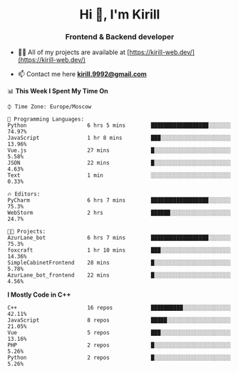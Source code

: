 <h1 align="center">Hi 👋, I'm Kirill</h1>
<h3 align="center">Frontend & Backend developer</h3>

- 👨‍💻 All of my projects are available at [https://kirill-web.dev/](https://kirill-web.dev/)

- 📫 Contact me here **kirill.9992@gmail.com**











<!--START_SECTION:waka-->
📊 **This Week I Spent My Time On** 

```text
⌚︎ Time Zone: Europe/Moscow

💬 Programming Languages: 
Python                   6 hrs 5 mins        ██████████████████░░░░░░░   74.97% 
JavaScript               1 hr 8 mins         ███░░░░░░░░░░░░░░░░░░░░░░   13.96% 
Vue.js                   27 mins             █░░░░░░░░░░░░░░░░░░░░░░░░   5.58% 
JSON                     22 mins             █░░░░░░░░░░░░░░░░░░░░░░░░   4.63% 
Text                     1 min               ░░░░░░░░░░░░░░░░░░░░░░░░░   0.33%

🔥 Editors: 
PyCharm                  6 hrs 7 mins        ██████████████████░░░░░░░   75.3% 
WebStorm                 2 hrs               ██████░░░░░░░░░░░░░░░░░░░   24.7%

🐱‍💻 Projects: 
AzurLane_bot             6 hrs 7 mins        ██████████████████░░░░░░░   75.3% 
foxcraft                 1 hr 10 mins        ███░░░░░░░░░░░░░░░░░░░░░░   14.36% 
SimpleCabinetFrontend    28 mins             █░░░░░░░░░░░░░░░░░░░░░░░░   5.78% 
AzurLane_bot_frontend    22 mins             █░░░░░░░░░░░░░░░░░░░░░░░░   4.56%

```

**I Mostly Code in C++** 

```text
C++                      16 repos            ██████████░░░░░░░░░░░░░░░   42.11% 
JavaScript               8 repos             █████░░░░░░░░░░░░░░░░░░░░   21.05% 
Vue                      5 repos             ███░░░░░░░░░░░░░░░░░░░░░░   13.16% 
PHP                      2 repos             █░░░░░░░░░░░░░░░░░░░░░░░░   5.26% 
Python                   2 repos             █░░░░░░░░░░░░░░░░░░░░░░░░   5.26%

```



<!--END_SECTION:waka-->
